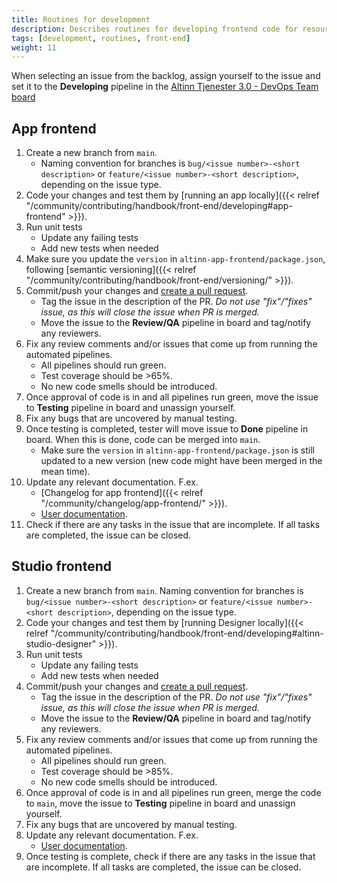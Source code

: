 ```yaml
---
title: Routines for development
description: Describes routines for developing frontend code for resources in the DevOps team.
tags: [development, routines, front-end]
weight: 11
---
```


When selecting an issue from the backlog, assign yourself to the issue and set it to the **Developing** pipeline in the 
[Altinn Tjenester 3.0 - DevOps Team board](https://app.zenhub.com/workspaces/altinn-tjenester-30---devops-team-5df74719734ff22fc00b0b59/board?repos=136911355,150577447)

## App frontend

1. Create a new branch from `main`. 
   - Naming convention for branches is `bug/<issue number>-<short description>` or `feature/<issue number>-<short description>`, depending on the issue type.
2. Code your changes and test them by [running an app locally]({{< relref "/community/contributing/handbook/front-end/developing#app-frontend" >}}).
3. Run unit tests
   - Update any failing tests
   - Add new tests when needed
4. Make sure you update the `version` in `altinn-app-frontend/package.json`, following [semantic versioning]({{< relref "/community/contributing/handbook/front-end/versioning/" >}}). 
5. Commit/push your changes and [create a pull request](https://github.com/Altinn/altinn-studio/compare).
   - Tag the issue in the description of the PR. _Do not use "fix"/"fixes" issue, as this will close the issue when PR is merged._
   - Move the issue to the **Review/QA** pipeline in board and tag/notify any reviewers.
6. Fix any review comments and/or issues that come up from running the automated pipelines.
   - All pipelines should run green.
   - Test coverage should be >65%.
   - No new code smells should be introduced. 
7. Once approval of code is in and all pipelines run green, move the issue to **Testing** pipeline in board and unassign yourself.
8. Fix any bugs that are uncovered by manual testing.
9. Once testing is completed, tester will move issue to **Done** pipeline in board. When this is done, code can be merged into `main`. 
   - Make sure the `version` in `altinn-app-frontend/package.json` is still updated to a new version (new code might have been merged in the mean time).
10. Update any relevant documentation. F.ex.
    - [Changelog for app frontend]({{< relref "/community/changelog/app-frontend/" >}}).
    - [User documentation](/altinn-studio).
11.  Check if there are any tasks in the issue that are incomplete. If all tasks are completed, the issue can be closed.

## Studio frontend

1. Create a new branch from `main`. Naming convention for branches is `bug/<issue number>-<short description>` or `feature/<issue number>-<short description>`, depending on the issue type.
2. Code your changes and test them by [running Designer locally]({{< relref "/community/contributing/handbook/front-end/developing#altinn-studio-designer" >}}).
3. Run unit tests
   - Update any failing tests
   - Add new tests when needed
4. Commit/push your changes and [create a pull request](https://github.com/Altinn/altinn-studio/compare).
   - Tag the issue in the description of the PR. _Do not use "fix"/"fixes" issue, as this will close the issue when PR is merged._
   - Move the issue to the **Review/QA** pipeline in board and tag/notify any reviewers.
5. Fix any review comments and/or issues that come up from running the automated pipelines.
   - All pipelines should run green.
   - Test coverage should be >85%.
   - No new code smells should be introduced. 
6. Once approval of code is in and all pipelines run green, merge the code to `main`, move the issue to **Testing** pipeline in board and unassign yourself.
7. Fix any bugs that are uncovered by manual testing.
8. Update any relevant documentation. F.ex.
   - [User documentation](https://altinn.github.io/docs/altinn-studio/app-creation/).
9. Once testing is complete, check if there are any tasks in the issue that are incomplete. If all tasks are completed, the issue can be closed.
